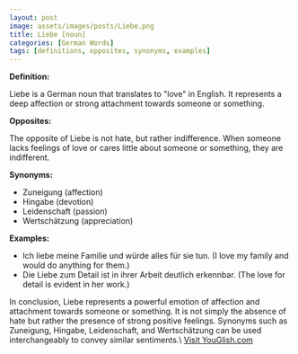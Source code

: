 ```yaml
---
layout: post
image: assets/images/posts/Liebe.png
title: Liebe [noun]
categories: [German Words]
tags: [definitions, opposites, synonyms, examples]
---
```


**Definition:**

Liebe is a German noun that translates to "love" in English. It represents a deep affection or strong attachment towards someone or something.

**Opposites:**

The opposite of Liebe is not hate, but rather indifference. When someone lacks feelings of love or cares little about someone or something, they are indifferent.

**Synonyms:**

- Zuneigung (affection)
- Hingabe (devotion)
- Leidenschaft (passion)
- Wertschätzung (appreciation)

**Examples:**

- Ich liebe meine Familie und würde alles für sie tun. (I love my family and would do anything for them.)
- Die Liebe zum Detail ist in ihrer Arbeit deutlich erkennbar. (The love for detail is evident in her work.)

In conclusion, Liebe represents a powerful emotion of affection and attachment towards someone or something. It is not simply the absence of hate but rather the presence of strong positive feelings. Synonyms such as Zuneigung, Hingabe, Leidenschaft, and Wertschätzung can be used interchangeably to convey similar sentiments.\ <a id="yg-widget-0" class="youglish-widget" data-query="Liebe" data-lang="german" data-components="8412" data-auto-start="0" data-bkg-color="theme_light" data-title="How%20to%20pronounce%20Liebe%20in%20German"  rel="nofollow" href="https://youglish.com">Visit YouGlish.com</a><script async src="https://youglish.com/public/emb/widget.js" charset="utf-8"></script>